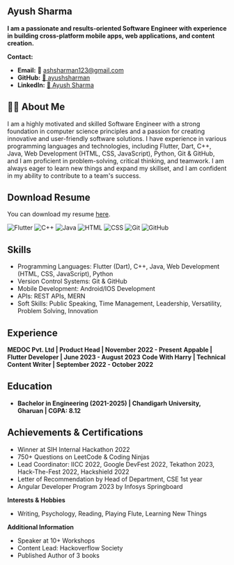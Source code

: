 ## Ayush Sharma

**I am a passionate and results-oriented Software Engineer with experience in building cross-platform mobile apps, web applications, and content creation.**

**Contact:**

* **Email:** 📧 ashsharman123@gmail.com
* **GitHub:** [🚀 ayushsharman](https://github.com/ayushsharman)
* **LinkedIn:** [🔗 Ayush Sharma](https://www.linkedin.com/in/ayush-sharman/)

## 👨‍💻 About Me

I am a highly motivated and skilled Software Engineer with a strong foundation in computer science principles and a passion for creating innovative and user-friendly software solutions. I have experience in various programming languages and technologies, including Flutter, Dart, C++, Java, Web Development (HTML, CSS, JavaScript), Python, Git & GitHub, and I am proficient in problem-solving, critical thinking, and teamwork. I am always eager to learn new things and expand my skillset, and I am confident in my ability to contribute to a team's success.

## Download Resume

You can download my resume [here](https://drive.google.com/file/d/1zuPsU2yWOxsIrqjToT6f77Bj4hM_2MfJ/view?usp=sharing).

![Flutter](https://img.shields.io/badge/Flutter-%2302569B.svg?&style=for-the-badge&logo=Flutter&logoColor=white)
![C++](https://img.shields.io/badge/C++-%2300599C.svg?&style=for-the-badge&logo=C%2B%2B&logoColor=white)
![Java](https://img.shields.io/badge/Java-%23ED8B00.svg?&style=for-the-badge&logo=Java&logoColor=white)
![HTML](https://img.shields.io/badge/HTML-%23E34F26.svg?&style=for-the-badge&logo=HTML5&logoColor=white)
![CSS](https://img.shields.io/badge/CSS-%231572B6.svg?&style=for-the-badge&logo=CSS3&logoColor=white)
![Git](https://img.shields.io/badge/Git-%23F05032.svg?&style=for-the-badge&logo=Git&logoColor=white)
![GitHub](https://img.shields.io/badge/GitHub-%23181717.svg?&style=for-the-badge&logo=GitHub&logoColor=white)

## Skills

* Programming Languages: Flutter (Dart), C++, Java, Web Development (HTML, CSS, JavaScript), Python
* Version Control Systems: Git & GitHub
* Mobile Development: Android/IOS Development
* APIs: REST APIs, MERN
* Soft Skills: Public Speaking, Time Management, Leadership, Versatility, Problem Solving, Innovation

## Experience

**MEDOC Pvt. Ltd | Product Head | November 2022 - Present**
**Appable | Flutter Developer | June 2023 - August 2023**
**Code With Harry | Technical Content Writer | September 2022 - October 2022**

## Education

* **Bachelor in Engineering (2021-2025) | Chandigarh University, Gharuan | CGPA: 8.12**

## Achievements & Certifications

* Winner at SIH Internal Hackathon 2022
* 750+ Questions on LeetCode & Coding Ninjas
* Lead Coordinator: IICC 2022, Google DevFest 2022, Tekathon 2023, Hack-The-Fest 2022, Hackshield 2022
* Letter of Recommendation by Head of Department, CSE 1st year
* Angular Developer Program 2023 by Infosys Springboard

**Interests & Hobbies**

* Writing, Psychology, Reading, Playing Flute, Learning New Things

**Additional Information**

* Speaker at 10+ Workshops
* Content Lead: Hackoverflow Society
* Published Author of 3 books
